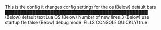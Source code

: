 This is the config
it changes config settings for the os
(Below) default bars
███████████████████████████████████████████████
(Below) default text
Lua OS
(Below) Number of new lines
3
(Below) use startup file
false
(Below) debug mode !FILLS CONSOLE QUICKLY!
true
